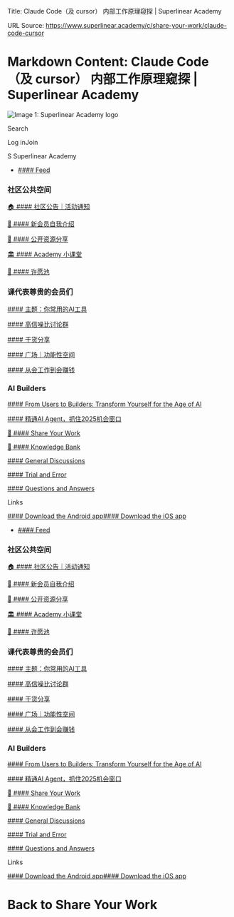 Title: Claude Code（及 cursor） 内部工作原理窥探 | Superlinear Academy

URL Source: https://www.superlinear.academy/c/share-your-work/claude-code-cursor

Markdown Content:
Claude Code（及 cursor） 内部工作原理窥探 | Superlinear Academy
===============  

![Image 1: Superlinear Academy logo](https://app.circle.so/rails/active_storage/representations/redirect/eyJfcmFpbHMiOnsibWVzc2FnZSI6IkJBaHBCQkV4SUFNPSIsImV4cCI6bnVsbCwicHVyIjoiYmxvYl9pZCJ9fQ==--fd8ef1d81f05cd1836d7177a826ba5a5a8c700fb/eyJfcmFpbHMiOnsibWVzc2FnZSI6IkJBaDdDRG9MWm05eWJXRjBTU0lJY0c1bkJqb0dSVlE2RkhKbGMybDZaVjkwYjE5c2FXMXBkRnNITUdrQ2FBRTZDbk5oZG1WeWV3WTZDbk4wY21sd1ZBPT0iLCJleHAiOm51bGwsInB1ciI6InZhcmlhdGlvbiJ9fQ==--e7ed929538cfb0e8497fbd036110b7591e89532a/logo%20test%201.png)

Search

Log inJoin

S Superlinear Academy

*   [#### Feed](https://www.superlinear.academy/feed "Feed")

### 社区公共空间

[🏠 #### 社区公告｜活动通知](https://www.superlinear.academy/c/start-here/)

[👋 #### 新会员自我介绍](https://www.superlinear.academy/c/say-hello/)

[📖 #### 公开资源分享](https://www.superlinear.academy/c/resources/)

[🏛️ #### Academy 小课堂](https://www.superlinear.academy/c/academy/?sort=asc)

[🙏 #### 许愿池](https://www.superlinear.academy/c/wish/)

### 课代表尊贵的会员们

[#### 主题：你常用的AI工具](https://www.superlinear.academy/c/3e0c79/)

[#### 高信噪比讨论群](https://www.superlinear.academy/c/bfb2d1/)

[#### 干货分享](https://www.superlinear.academy/c/91c209/)

[#### 广场｜功能性空间](https://www.superlinear.academy/c/incubator/)

[#### 从会工作到会赚钱](https://www.superlinear.academy/c/work-wealth/)

### AI Builders

[#### From Users to Builders: Transform Yourself for the Age of AI](https://www.superlinear.academy/c/ai/)

[#### 精通AI Agent，抓住2025机会窗口](https://www.superlinear.academy/c/agentic-ai/)

[💪 #### Share Your Work](https://www.superlinear.academy/c/share-your-work/)

[🔔 #### Knowledge Bank](https://www.superlinear.academy/c/ai-resources/)

[#### General Discussions](https://www.superlinear.academy/c/general-discussions/)

[#### Trial and Error](https://www.superlinear.academy/c/trial-and-error/)

[#### Questions and Answers](https://www.superlinear.academy/c/q-a/)

Links

[#### Download the Android app](https://play.google.com/store/apps/details?id=so.circle.circle&utm_source=community_nav "Download the Android app")[#### Download the iOS app](https://apps.apple.com/us/app/circle-communities/id1509651625?pt=121043132&ct=Sidebar%20Navigation&mt=8 "Download the iOS app")

*   [#### Feed](https://www.superlinear.academy/feed "Feed")

### 社区公共空间

[🏠 #### 社区公告｜活动通知](https://www.superlinear.academy/c/start-here/)

[👋 #### 新会员自我介绍](https://www.superlinear.academy/c/say-hello/)

[📖 #### 公开资源分享](https://www.superlinear.academy/c/resources/)

[🏛️ #### Academy 小课堂](https://www.superlinear.academy/c/academy/?sort=asc)

[🙏 #### 许愿池](https://www.superlinear.academy/c/wish/)

### 课代表尊贵的会员们

[#### 主题：你常用的AI工具](https://www.superlinear.academy/c/3e0c79/)

[#### 高信噪比讨论群](https://www.superlinear.academy/c/bfb2d1/)

[#### 干货分享](https://www.superlinear.academy/c/91c209/)

[#### 广场｜功能性空间](https://www.superlinear.academy/c/incubator/)

[#### 从会工作到会赚钱](https://www.superlinear.academy/c/work-wealth/)

### AI Builders

[#### From Users to Builders: Transform Yourself for the Age of AI](https://www.superlinear.academy/c/ai/)

[#### 精通AI Agent，抓住2025机会窗口](https://www.superlinear.academy/c/agentic-ai/)

[💪 #### Share Your Work](https://www.superlinear.academy/c/share-your-work/)

[🔔 #### Knowledge Bank](https://www.superlinear.academy/c/ai-resources/)

[#### General Discussions](https://www.superlinear.academy/c/general-discussions/)

[#### Trial and Error](https://www.superlinear.academy/c/trial-and-error/)

[#### Questions and Answers](https://www.superlinear.academy/c/q-a/)

Links

[#### Download the Android app](https://play.google.com/store/apps/details?id=so.circle.circle&utm_source=community_nav "Download the Android app")[#### Download the iOS app](https://apps.apple.com/us/app/circle-communities/id1509651625?pt=121043132&ct=Sidebar%20Navigation&mt=8 "Download the iOS app")

Back to Share Your Work
=======================
